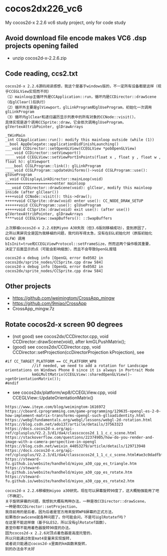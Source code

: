 # cocos2dx226_vc6
My cocos2d-x 2.2.6 vc6 study project, only for code study

## Avoid download file encode makes VC6 .dsp projects opening failed   
* unzip cocos2d-x-2.2.6.zip  

## Code reading, ccs2.txt    
```
cocos2d-x 2.2.6源码阅读感想，我这个是基于windows版的，不一定所有设备都是这样（视乎CCEGLView实现而不同）
（1）mainloop主循环外是CCApplication::run，循环内是CCDirector::drawScene（在glClear()后执行）
（2）循环外主要是glViewport，glLinkProgram和glUseProgram，初始化一次调用glLinkProgram
（3）循环内glClear和递归遍历显示列表中的所有对象的CCNode::visit()，
具体实现是逐个调用CCSprite::draw，它会依次调用glUseProgram，glVertexAttribPointer, glDrawArrays
```
```
_tWinMain
_int CCApplication::run(): modify this mainloop outside (while (1))
__bool AppDelegate::applicationDidFinishLaunching()
___void CCDirector::setOpenGLView(CCEGLView *pobOpenGLView)
____void CCDirector::setViewport()
_____void CCEGLView::setViewPortInPoints(float x , float y , float w , float h): glViewport
____bool CCGLProgram::link(): glLinkProgram
____void CCGLProgram::updateUniforms()->void CCGLProgram::use(): glUseProgram
__void CCDisplayLinkDirector::mainLoop(void)
<====================>enter mainloop 
___void CCDirector::drawScene(void): glClear, modify this mainloop inside (after glClear())
++++void CCNode::visit(): this->draw();
+++++void CCSprite::draw(void) enter use(): CC_NODE_DRAW_SETUP
++++++void CCGLProgram::use(): glUseProgram
+++++void CCSprite::draw(void) exit use(): (after use()) glVertexAttribPointer, glDrawArrays
****void CCEGLView::swapBuffers(): ::SwapBuffers
```
```
上次移植cocos2d-x 2.2.6到Miyoo A30失败（但3.6版则移植成功），查到原因了，
之所以黑屏完全是因为我移植的问题，我代码写得太急，没有在EGL初始化时（原版初始化GLFW）调用
bIsInit=true和CCEGLViewProtocol::setFrameSize，然而这两个操作极其重要，
决定了后面显示的点（可能会影响缩放），而且不会导致OpenGL报错
```
```
cocos2d-x debug info [OpenGL error 0x0502 in cocos2dx/sprite_nodes/CCSprite.cpp draw 584]
cocos2d-x debug info [OpenGL error 0x0502 in cocos2dx/sprite_nodes/CCSprite.cpp draw 584]
```

## Other projects  
* https://github.com/weimingtom/CrossApp_mingw  
* https://github.com/9miao/CrossApp  
* CrossApp_mingw.7z  

## Rotate cocos2d-x screen 90 degrees
* (not good) see cocos2dx/CCDirector.cpp, void CCDirector::drawScene(void), after kmGLPushMatrix();  
* (good) see cocos2dx/CCDirector.cpp, void CCDirector::setProjection(ccDirectorProjection kProjection), see
```
#if CC_TARGET_PLATFORM == CC_PLATFORM_WP8
            //if needed, we need to add a rotation for Landscape orientations on Windows Phone 8 since it is always in Portrait Mode
            kmGLMultMatrix(CCEGLView::sharedOpenGLView()->getOrientationMatrix());
#endif
```
* see cocos2dx/platform/wp8/CCEGLView.cpp, void CCEGLView::UpdateOrientationMatrix()
```
https://www.iteye.com/blog/weimingtom-1616972
https://cboard.cprogramming.com/game-programming/129635-opengl-es-2-0-how-implement-matrix-transforms-opengl-such-glloadidentity.html
https://webglfundamentals.org/webgl/lessons/webgl-2d-rotation.html
https://blog.csdn.net/ado137/article/details/37563323
https://docs.cocos2d-x.org/api-ref/cplusplus/V2.2.3/d1/da4/classcocos2d_1_1_c_c_scene.html
https://stackoverflow.com/questions/22374905/how-do-you-render-and-image-with-a-camera-perspective-in-opengl
https://blog.csdn.net/weixin_44053279/article/details/129713948
https://docs.cocos2d-x.org/api-ref/cplusplus/V2.2.3/d1/da4/classcocos2d_1_1_c_c_scene.html#ae3c0dadfbfae64c9dd1d5d9a6bec3d42
https://steward-fu.github.io/website/handheld/miyoo_a30_cpp_es_triangle.htm
https://steward-fu.github.io/website/handheld/miyoo_a30_cpp_es_rotate.htm
https://steward-fu.github.io/website/handheld/miyoo_a30_cpp_es_rotate2.htm

cocos2d-x 2.2.6移植到miyoo a30研究。现在可以屏幕旋转90度了，这大概勉强能用了吧（不确定）。
关于旋转屏幕的问题，我想到大概有两种办法，一种是改CCDirector::drawScene，
一种是改CCDirector::setProjection，
我目前用的是后者，因为后者是官方用来旋转WP8屏幕的正式方法，
如果改drawScene就各种问题了。你可能会问，不是可以glRotatef吗？
在这里不能这样做（基于GLES2，所以没有glRotatef函数），
甚至你都不能用着色器旋转90度的办法，
因为cocos2d-x 2.2.6对顶点着色器是高度托管的，
所以只能通过改变mat4变量来实现旋转，
或者说只能通过cocos2d-x里面的km函数来旋转，
别的办法会不太好
```

